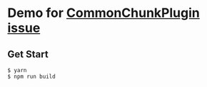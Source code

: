 Demo for [CommonChunkPlugin issue](https://github.com/webpack/webpack/issues/4392)
==================================================================================

Get Start
---------

```
$ yarn
$ npm run build
```
